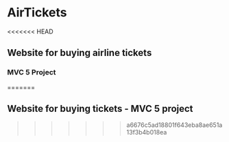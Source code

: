 # AirTickets
<<<<<<< HEAD
## Website for buying airline tickets
### MVC 5 Project
=======

## Website for buying tickets - MVC 5 project
>>>>>>> a6676c5ad18801f643eba8ae651a13f3b4b018ea
